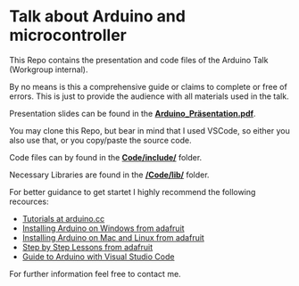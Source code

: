 # Talk about Arduino and microcontroller

This Repo contains the presentation and code files of the Arduino Talk (Workgroup internal).

By no means is this a comprehensive guide or claims to complete or free of errors.
This is just to provide the audience with all materials used in the talk.

Presentation slides can be found in the [__Arduino_Präsentation.pdf__](https://github.com/momsi/Talk_Arduino/blob/main/Arduino_Pr%C3%A4sentation.pdf).

You may clone this Repo, but bear in mind that I used VSCode, so either you also use that, or you copy/paste the source code.

Code files can by found in the [__Code/include/__](https://github.com/momsi/Talk_Arduino/tree/main/Code/include) folder.

Necessary Libraries are found in the [__/Code/lib/__](https://github.com/momsi/Talk_Arduino/tree/main/Code/lib) folder.


For better guidance to get startet I highly recommend the following recources:

* [Tutorials at arduino.cc](https://www.arduino.cc/en/Tutorial/HomePage)
* [Installing Arduino on Windows from adafruit](https://learn.adafruit.com/lesson-0-getting-started/installing-arduino-windows)
* [Installing Arduino on Mac and Linux from adafruit](https://learn.adafruit.com/lesson-0-getting-started/installing-arduino-mac-and-linux)
* [Step by Step Lessons from adafruit](https://learn.adafruit.com/lesson-0-getting-started/the-lessons)
* [Guide to Arduino with Visual Studio Code](https://maker.pro/arduino/tutorial/how-to-use-platformio-in-visual-studio-code-to-program-arduino)

For further information feel free to contact me.
